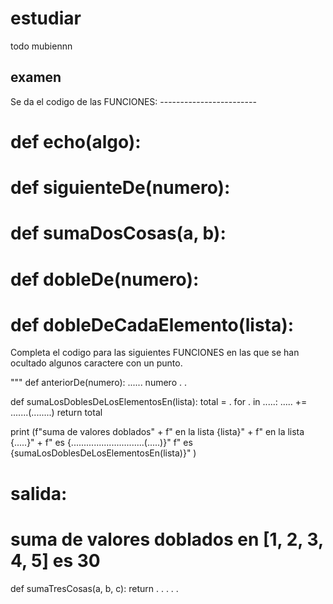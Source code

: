 # estudiar 
todo mubiennn

## examen

Se da el codigo de las FUNCIONES: ------------------------ 
# def echo(algo):
# def siguienteDe(numero):
# def sumaDosCosas(a, b):
# def dobleDe(numero):
# def dobleDeCadaElemento(lista):

Completa el codigo para las siguientes FUNCIONES 
en las que se han ocultado algunos caractere con un punto.

"""
def anteriorDe(numero):
    ...... numero . .

def sumaLosDoblesDeLosElementosEn(lista):
    total = .
    for . in .....:
        ..... += .......(........)
    return total

print (f"suma de valores doblados" +
       f" en la lista {lista}" + 
       f" en la lista {.....}" + 
       f" es {.............................(.....)}"
       f" es {sumaLosDoblesDeLosElementosEn(lista)}"
       )

# salida:
# suma de valores doblados en [1, 2, 3, 4, 5] es 30

def sumaTresCosas(a, b, c):
    return . . . . .

